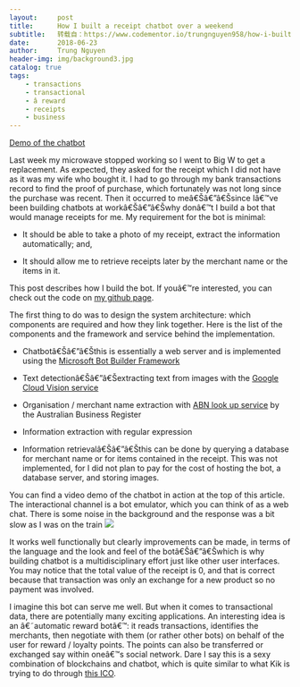 ```yaml
---
layout:     post
title:      How I built a receipt chatbot over a weekend
subtitle:   转载自：https://www.codementor.io/trungnguyen958/how-i-built-a-receipt-chatbot-over-a-weekend-krrohvd5f
date:       2018-06-23
author:     Trung Nguyen
header-img: img/background3.jpg
catalog: true
tags:
    - transactions
    - transactional
    - â reward
    - receipts
    - business
---
```


[Demo of the chatbot](https://www.youtube.com/watch?v=6stlktHL9-g)

Last week my microwave stopped working so I went to Big W to get a replacement. As expected, they asked for the receipt which I did not have as it was my wife who bought it. I had to go through my bank transactions record to find the proof of purchase, which fortunately was not long since the purchase was recent. Then it occurred to meâ€Šâ€”â€Šsince Iâ€™ve been building chatbots at workâ€Šâ€”â€Šwhy donâ€™t I build a bot that would manage receipts for me. My requirement for the bot is minimal:

- It should be able to take a photo of my receipt, extract the information automatically; and,

- It should allow me to retrieve receipts later by the merchant name or the items in it.


This post describes how I build the bot. If youâ€™re interested, you can check out the code on [my github page](https://github.com/trungngv/receiptbot).

The first thing to do was to design the system architecture: which components are required and how they link together. Here is the list of the components and the framework and service behind the implementation.

- Chatbotâ€Šâ€”â€Šthis is essentially a web server and is implemented using the [Microsoft Bot Builder Framework](https://docs.microsoft.com/en-us/bot-framework)

- Text detectionâ€Šâ€”â€Šextracting text from images with the [Google Cloud Vision service](https://cloud.google.com/vision)

- Organisation / merchant name extraction with [ABN look up service](https://abr.business.gov.au/) by the Australian Business Register

- Information extraction with regular expression

- Information retrievalâ€Šâ€”â€Šthis can be done by querying a database for merchant name or for items contained in the receipt. This was not implemented, for I did not plan to pay for the cost of hosting the bot, a database server, and storing images.


You can find a video demo of the chatbot in action at the top of this article. The interactional channel is a bot emulator, which you can think of as a web chat. There is some noise in the background and the response was a bit slow as I was on the train ![](https://twemoji.maxcdn.com/2/72x72/1f603.png)


It works well functionally but clearly improvements can be made, in terms of the language and the look and feel of the botâ€Šâ€”â€Šwhich is why building chatbot is a multidisciplinary effort just like other user interfaces. You may notice that the total value of the receipt is 0, and that is correct because that transaction was only an exchange for a new product so no payment was involved.

I imagine this bot can serve me well. But when it comes to transactional data, there are potentially many exciting applications. An interesting idea is an â€˜automatic reward botâ€™: it reads transactions, identifies the merchants, then negotiate with them (or rather other bots) on behalf of the user for reward / loyalty points. The points can also be transferred or exchanged say within oneâ€™s social network. Dare I say this is a sexy combination of blockchains and chatbot, which is quite similar to what Kik is trying to do through [this ICO](https://kin.kik.com/).
